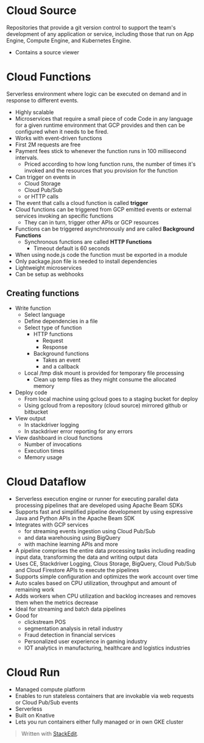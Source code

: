 
# Cloud Source

Repositories that provide a git version control to support the team's development of any application or service, including those that run on App Engine, Compute Engine, and Kubernetes Engine. 
- Contains a source viewer

# Cloud Functions

Serverless environment where logic can be executed on demand and in response to different events.

- Highly scalable
- Microservices that require a small piece of code
Code in any language for a given runtime environment that GCP provides and then can be configured when it needs to be fired.
- Works with event-driven functions
- First 2M requests are free
- Payment fees stick to whenever the function runs in 100 millisecond intervals.
	- Priced according to how long function runs, the number of times it's invoked and the resources that you provision for the function
- Can trigger on events in
	- Cloud Storage
	- Cloud Pub/Sub
	- or HTTP calls
- The event that calls a cloud function is called **trigger**
- Cloud functions can be triggered from GCP emitted events or external services invoking an specific functions
	- They can in turn, trigger other APIs or GCP resources
- Functions can be triggered asynchronously and are called **Background Functions**
	- Synchronous functions are called **HTTP Functions**
		- Timeout default is 60 seconds
- When using node.js code the function must be exported in a module
- Only package.json file is needed to install dependencies
- Lightweight microservices
- Can be setup as webhooks

## Creating functions
- Write function
	- Select language
	- Define dependencies in a file
	- Select type of function
		- HTTP functions
			- Request
			- Response
		- Background functions
			- Takes an event 
			- and a callback
	- Local /tmp disk mount is provided for temporary file processing
		- Clean up temp files as they might consume the allocated memory
- Deploy code
	- From local machine using gcloud goes to a staging bucket for deploy
	- Using gcloud from a repository (cloud source) mirrored github or bitbucket
- View output
	- In stackdriver logging
	- In stackdriver error reporting for any errors
- View dashboard in cloud functions
	- Number of invocations
	- Execution times
	- Memory usage

# Cloud Dataflow

- Serverless execution engine or runner for executing parallel data processing pipelines that are developed using Apache Beam SDKs
- Supports fast and simplified pipeline development by using expressive Java and Python APIs in the Apache Beam SDK
- Integrates with GCP services 
	- for streaming events ingestion using Cloud Pub/Sub 
	- and data warehousing using BigQuery
	- with machine learning APIs and more
- A pipeline comprises the entire data processing tasks including reading input data, transforming the data and writing output data
- Uses CE, Stackdriver Logging, Clous Storage, BigQuery, Cloud Pub/Sub and Cloud Firestore APIs to execute the pipelines
- Supports simple configuration and optimizes the work account over time
- Auto scales based on CPU utilization, throughput and amount of remaining work
- Adds workers when CPU utilization and backlog increases and removes them when the metrics decrease
- Ideal for streaming and batch data pipelines
- Good for
	- clickstream POS
	- segmentation analysis in retail industry
	- Fraud detection in financial services
	- Personalized user experience in gaming industry
	- IOT analytics in manufacturing, healthcare and logistics industries

# Cloud Run

- Managed compute platform 
- Enables to run stateless containers that are invokable via web requests or Cloud Pub/Sub events
- Serverless
- Built on Knative
- Lets you run containers either fully managed or in own GKE cluster

> Written with [StackEdit](https://stackedit.io/).
<!--stackedit_data:
eyJoaXN0b3J5IjpbNDMxMzg4MzUyLC0xMTA1ODc5MDc2LDU0OT
IxOTA4NCwtMjAxMjIwOTUzLDE3ODI4MjQyOTFdfQ==
-->